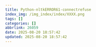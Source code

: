 ```yaml
---
title: Python-nltkERROR61-connectrefuse
index_img: /img_index/index/XXXX.png
tags: []
categories: []
abbrlink: 26059
date: 2025-08-20 18:57:42
updated: 2025-08-20 18:57:42
---
```

